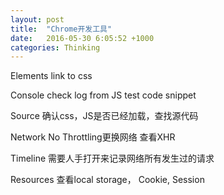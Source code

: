```yaml
---
layout: post
title:  "Chrome开发工具"
date:   2016-05-30 6:05:52 +1000
categories: Thinking
---
```


Elements
link to css

Console
check log from JS
test code snippet

Source
确认css，JS是否已经加载，查找源代码

Network
No Throttling更换网络
查看XHR

Timeline
需要人手打开来记录网络所有发生过的请求

Resources
查看local storage， Cookie, Session
